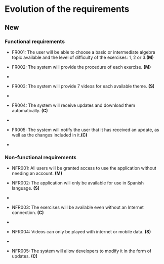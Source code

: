 # Evolution of the requirements

## New

### Functional requirements

- FR001: The user will be able to choose a basic or intermediate algebra topic available and the level of difficulty of the exercises: 1, 2 or 3.**(M)**

- FR002: The system will provide the procedure of each exercise. **(M)**
- 
- FR003: The system will provide 7 videos for each available theme. **(S)**
- 
- FR004: The system will receive updates and download them automatically. **(C)**
- 
- FR005: The system will notify the user that it has received an update, as well as the changes included in it.**(C)**
- 
### Non-functional requirements

- NFR001: All users will be granted access to use the application without needing an account. **(M)**

- NFR002: The application will only be available for use in Spanish language. **(S)**
- 
- NFR003: The exercises will be available even without an Internet connection. **(C)**
- 
- NFR004: Videos can only be played with internet or mobile data. **(S)**
- 
- NFR005: The system will allow developers to modify it in the form of updates. **(C)**


